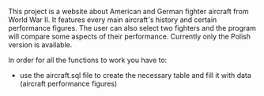 This project is a website about American and German fighter aircraft from World War II. 
It features every main aircraft's history and certain performance figures. 
The user can also select two fighters and the program will compare some aspects of their performance.
Currently only the Polish version is available.

In order for all the functions to work you have to:
 - use the aircraft.sql file to create the necessary table and fill it with data (aircraft performance figures)
